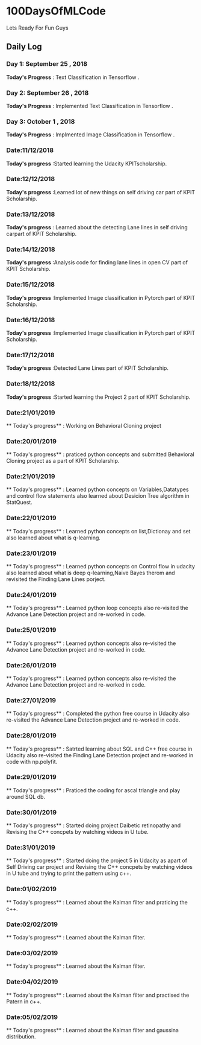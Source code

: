 # 100DaysOfMLCode

  Lets Ready For Fun Guys

## Daily Log



### Day 1: September 25 , 2018
 **Today's Progress** : Text Classification in Tensorflow .

### Day 2: September 26 , 2018
 **Today's Progress** : Implemented Text Classification in Tensorflow .

### Day 3: October 1  , 2018
 **Today's Progress** : Implmented  Image Classification in Tensorflow .

### Date:11/12/2018
 **Today's progress** :Started learning the  Udacity KPITscholarship.

### Date:12/12/2018
 **Today's progress** :Learned lot of new things on self driving car part of KPIT Scholarship.

### Date:13/12/2018
 **Today's progress** : Learned about the detecting Lane lines in self driving carpart of KPIT Scholarship.

### Date:14/12/2018
 **Today's progress** :Analysis code for finding lane lines in open CV part of KPIT Scholarship.

### Date:15/12/2018
 **Today's progress** :Implemented Image classification in Pytorch part of KPIT Scholarship.

### Date:16/12/2018
 **Today's progress** :Implemented Image classification in Pytorch part of KPIT Scholarship.

### Date:17/12/2018
 **Today's progress** :Detected Lane Lines part of KPIT  Scholarship.

### Date:18/12/2018
 **Today's progress** :Started learning the Project 2  part of KPIT  Scholarship.

### Date:21/01/2019
 ** Today's progress** : Working on Behavioral Cloning project

### Date:20/01/2019
 ** Today's progress** : praticed  python concepts and submitted Behavioral Cloning  project as a part of KPIT Scholarship.

### Date:21/01/2019
 ** Today's progress** : Learned python concepts on Variables,Datatypes and control flow statements also learned about Desicion Tree algorithm in StatQuest.

### Date:22/01/2019
 ** Today's progress** : Learned python concepts on list,Dictionay and set also learned about what is q-learning.

### Date:23/01/2019
 ** Today's progress** : Learned python concepts on Control flow in udacity also learned about what is deep q-learning,Naive Bayes therom and revisited the Finding Lane Lines porject.

### Date:24/01/2019
 ** Today's progress** : Learned python loop concepts  also re-visited the Advance Lane Detection project and re-worked in code.

### Date:25/01/2019
 ** Today's progress** : Learned python concepts  also re-visited the Advance Lane Detection project and re-worked in code.
 
### Date:26/01/2019
 ** Today's progress** : Learned python concepts  also re-visited the Advance Lane Detection project and re-worked in code.

### Date:27/01/2019
 ** Today's progress** : Completed the python free course in Udacity also re-visited the Advance Lane Detection project and re-worked in code.

### Date:28/01/2019
 ** Today's progress** : Satrted learning about SQL and C++ free course in Udacity also re-visited the Finding  Lane Detection project and re-worked in code with np.polyfit.

### Date:29/01/2019
 ** Today's progress** : Praticed the coding for ascal triangle and play around SQL db.

### Date:30/01/2019
 ** Today's progress** : Started doing project Daibetic retinopathy and Revising the C++ concpets by watching videos in U tube.

### Date:31/01/2019
 ** Today's progress** : Started doing the project 5 in Udacity as apart of Self Driving car project and Revising the C++ concpets by watching videos in U tube and trying to print the pattern using c++.


### Date:01/02/2019
 ** Today's progress** : Learned about the Kalman filter and praticing the c++.

### Date:02/02/2019
 ** Today's progress** : Learned about the Kalman filter.


### Date:03/02/2019
 ** Today's progress** : Learned about the Kalman filter.


### Date:04/02/2019
 ** Today's progress** : Learned about the Kalman filter and practised the Patern in c++.


### Date:05/02/2019
 ** Today's progress** : Learned about the Kalman filter and gaussina distribution.



 









